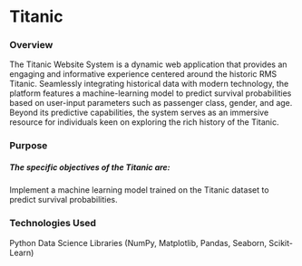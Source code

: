 # Titanic
### Overview
The Titanic Website System is a dynamic web application that provides an engaging and informative experience centered around the historic RMS Titanic. Seamlessly integrating historical data with modern technology, the platform features a machine-learning model to predict survival probabilities based on user-input parameters such as passenger class, gender, and age. Beyond its predictive capabilities, the system serves as an immersive resource for individuals keen on exploring the rich history of the Titanic.

### Purpose
##### The specific objectives of the Titanic  are:
Implement a machine learning model trained on the Titanic dataset to predict survival probabilities.

### Technologies Used
Python
Data Science Libraries (NumPy, Matplotlib, Pandas, Seaborn, Scikit-Learn)
